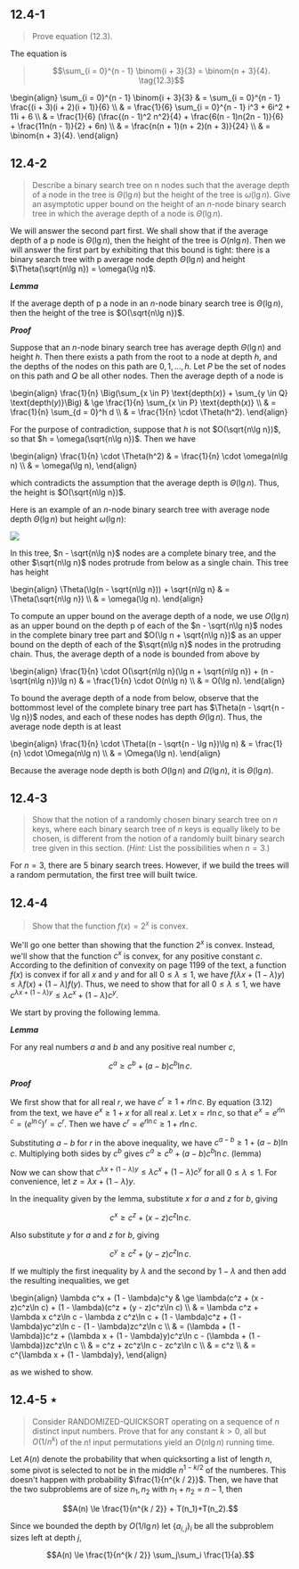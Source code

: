 ## 12.4-1

> Prove equation $\text{(12.3)}$.

The equation is

> $$\sum_{i = 0}^{n - 1} \binom{i + 3}{3} = \binom{n + 3}{4}. \tag{12.3}$$

\begin{align}
\sum_{i = 0}^{n - 1} \binom{i + 3}{3}
    & =  \sum_{i = 0}^{n - 1} \frac{(i + 3)(i + 2)(i + 1)}{6} \\\\
    & =  \frac{1}{6} \sum_{i = 0}^{n - 1} i^3 + 6i^2 + 11i + 6 \\\\
    & =  \frac{1}{6} (\frac{(n - 1)^2 n^2}{4} + \frac{6(n - 1)n(2n - 1)}{6} + \frac{11n(n - 1)}{2} + 6n) \\\\
    & =  \frac{n(n + 1)(n + 2)(n + 3)}{24} \\\\
    & =  \binom{n + 3}{4}.
\end{align}

## 12.4-2

> Describe a binary search tree on n nodes such that the average depth of a node in the tree is $\Theta(\lg n)$ but the height of the tree is $\omega(\lg n)$. Give an asymptotic upper bound on the height of an $n$-node binary search tree in which the average depth of a node is $\Theta(\lg n)$.

We will answer the second part first. We shall show that if the average depth of a p node is $\Theta(\lg n)$, then the height of the tree is $O(n\lg n)$. Then we will answer the first part by exhibiting that this bound is tight: there is a binary search tree with p average node depth $\Theta(\lg n)$ and height $\Theta(\sqrt{n\lg n}) = \omega(\lg n)$.

***Lemma*** 

If the average depth of p a node in an $n$-node binary search tree is $\Theta(\lg n)$, then the height of the tree is $O(\sqrt{n\lg n})$.

***Proof***

Suppose that an $n$-node binary search tree has average depth $\Theta(\lg n)$ and height $h$. Then there exists a path from the root to a node at depth $h$, and the depths of the nodes on this path are $0, 1, \ldots, h$. Let $P$ be the set of nodes on this path and $Q$ be all other nodes. Then the average depth of a node is

\begin{align}
\frac{1}{n} \Big(\sum_{x \in P} \text{depth($x$)} + \sum_{y \in Q} \text{depth($y$)}\Big)
    & \ge \frac{1}{n} \sum_{x \in P} \text{depth($x$)} \\\\
    & =   \frac{1}{n} \sum_{d = 0}^h d \\\\
    & =   \frac{1}{n} \cdot \Theta(h^2).
\end{align}

For the purpose of contradiction, suppose that $h$ is not $O(\sqrt{n\lg n})$, so that $h = \omega(\sqrt{n\lg n})$. Then we have

\begin{align}
\frac{1}{n} \cdot \Theta(h^2)
    & = \frac{1}{n} \cdot \omega(n\lg n) \\\\
    & = \omega(\lg n),
\end{align}

which contradicts the assumption that the average depth is $\Theta(\lg n)$. Thus, the height is $O(\sqrt{n\lg n})$.

Here is an example of an $n$-node binary search tree with average node depth $\Theta(\lg n)$ but height $\omega(\lg n)$:

![](https://i.imgur.com/fHpe1vR.png?width=40rem)

In this tree, $n - \sqrt{n\lg n}$ nodes are a complete binary tree, and the other $\sqrt{n\lg n}$ nodes protrude from below as a single chain. This tree has height

\begin{align}
\Theta(\lg(n - \sqrt{n\lg n})) + \sqrt{n\lg n}
    & = \Theta(\sqrt{n\lg n}) \\\\
    & = \omega(\lg n).
\end{align}

To compute an upper bound on the average depth of a node, we use $O(\lg n)$ as an upper bound on the depth p of each of the $n - \sqrt{n\lg n}$ nodes in the complete binary tree part and $O(\lg n + \sqrt{n\lg n})$ as an upper bound on the depth of each of the $\sqrt{n\lg n}$ nodes in the protruding chain. Thus, the average depth of a node is bounded from above by 

\begin{align}
\frac{1}{n} \cdot O(\sqrt{n\lg n}(\lg n + \sqrt{n\lg n}) + (n - \sqrt{n\lg n})\lg n)
    & = \frac{1}{n} \cdot O(n\lg n) \\\\
    & = O(\lg n).
\end{align}

To bound the average depth of a node from below, observe that the bottommost level of the complete binary tree part has $\Theta(n - \sqrt{n - \lg n})$ nodes, and each of these nodes has depth $\Theta(\lg n)$. Thus, the average node depth is at least

\begin{align}
\frac{1}{n} \cdot \Theta((n - \sqrt{n - \lg n})\lg n)
    & = \frac{1}{n} \cdot \Omega(n\lg n) \\\\
    & = \Omega(\lg n).
\end{align}

Because the average node depth is both $O(\lg n)$ and $\Omega(\lg n)$, it is $\Theta(\lg n)$.

## 12.4-3

> Show that the notion of a randomly chosen binary search tree on $n$ keys, where each binary search tree of $n$ keys is equally likely to be chosen, is different from the notion of a randomly built binary search tree given in this section. ($\textit{Hint:}$ List the possibilities when $n = 3$.)

For $n = 3$, there are $5$ binary search trees. However, if we build the trees will a random permutation, the first tree will built twice.

## 12.4-4

> Show that the function $f(x) = 2^x$ is convex.

We'll go one better than showing that the function $2^x$ is convex. Instead, we'll show that the function $c^x$ is convex, for any positive constant $c$. According to the definition of convexity on page 1199 of the text, a function $f(x)$ is convex if for all $x$ and $y$ and for all $0 \le \lambda \le 1$, we have $f(\lambda x + (1 - \lambda)y) \le \lambda f(x) + (1 - \lambda)f(y)$. Thus, we need to show that for all $0 \le \lambda \le 1$, we have $c^{\lambda x + (1 - \lambda)y} \le \lambda c^x + (1 - \lambda)c^y$.

We start by proving the following lemma.

***Lemma***

For any real numbers $a$ and $b$ and any positive real number $c$,

$$c^a \ge c^b + (a - b)c^b\ln c.$$

***Proof*** 

We first show that for all real $r$, we have $c^r \ge 1 + r\ln c$. By equation $\text{(3.12)}$ from the text, we have $e^x \ge 1 + x$ for all real $x$. Let $x = r\ln c$, so that $e^x = e^{r\ln c} = (e^{\ln c})^r = c^r$. Then we have $c^r = e^{r\ln c} \ge 1 + r\ln c$.

Substituting $a - b$ for $r$ in the above inequality, we have $c^{a - b} \ge 1 + (a - b)\ln c$. Multiplying both sides by $c^b$ gives $c^a \ge c^b + (a - b)c^b\ln c$.  (lemma)

Now we can show that $c^{\lambda x + (1 - \lambda)y} \le \lambda c^x + (1 - \lambda)c^y$ for all $0 \le \lambda \le 1$. For convenience, let $z = \lambda x + (1 - \lambda)y$.

In the inequality given by the lemma, substitute $x$ for $a$ and $z$ for $b$, giving

$$c^x \ge c^z + (x - z)c^z\ln c.$$

Also substitute $y$ for $a$ and $z$ for $b$, giving

$$c^y \ge c^z + (y - z)c^z\ln c.$$

If we multiply the first inequality by $\lambda$ and the second by $1 - \lambda$ and then add the resulting inequalities, we get

\begin{align}
\lambda c^x + (1 - \lambda)c^y
    & \ge \lambda(c^z + (x - z)c^z\ln c) + (1 - \lambda)(c^z + (y - z)c^z\ln c) \\\\
    & =   \lambda c^z + \lambda x c^z\ln c - \lambda z c^z\ln c + (1 - \lambda)c^z + (1 - \lambda)yc^z\ln c - (1 - \lambda)zc^z\ln c \\\\
    & =   (\lambda + (1 - \lambda))c^z + (\lambda x + (1 - \lambda)y)c^z\ln c - (\lambda + (1 - \lambda))zc^z\ln c \\\\
    & =   c^z + zc^z\ln c - zc^z\ln c \\\\
    & =   c^z \\\\
    & =   c^{\lambda x + (1 - \lambda)y},
\end{align}

as we wished to show.

## 12.4-5 $\star$

> Consider $\text{RANDOMIZED-QUICKSORT}$ operating on a sequence of $n$ distinct input numbers. Prove that for any constant $k > 0$, all but $O(1 / n^k)$ of the $n!$ input permutations yield an $O(n\lg n)$ running time.

Let $A(n)$ denote the probability that when quicksorting a list of length $n$, some pivot is selected to not be in the middle $n^{1 - k / 2}$ of the numberes. This doesn't happen with probability $\frac{1}{n^{k / 2}}$. Then, we have that the two subproblems are of size $n_1, n_2$ with $n_1 + n_2 = n - 1$, then

$$A(n) \le \frac{1}{n^{k / 2}} + T(n_1)+T(n_2).$$

Since we bounded the depth by $O(1 / \lg n)$ let $\{a_{i, j}\}_i$ be all the subproblem sizes left at depth $j$,

$$A(n) \le \frac{1}{n^{k / 2}} \sum_j\sum_i \frac{1}{a}.$$
